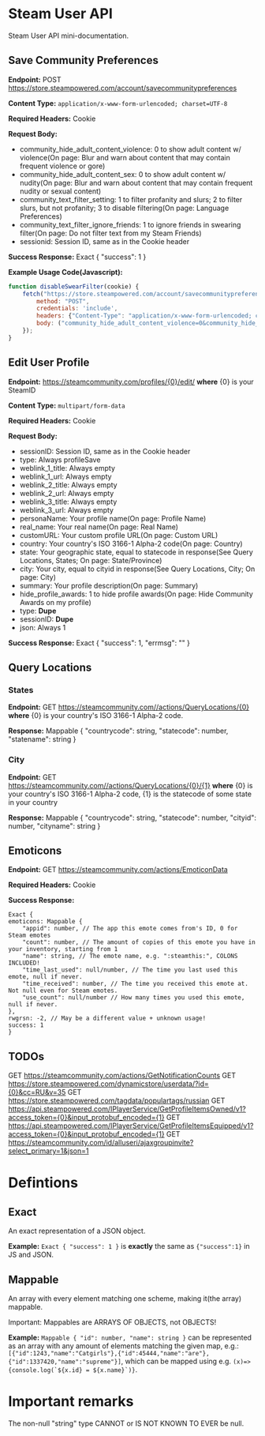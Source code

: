 # Steam User API
Steam User API mini-documentation.

## Save Community Preferences

**Endpoint:** POST https://store.steampowered.com/account/savecommunitypreferences

**Content Type:** `application/x-www-form-urlencoded; charset=UTF-8`

**Required Headers:** Cookie

**Request Body:**
- community_hide_adult_content_violence: 0 to show adult content w/ violence(On page: Blur and warn about content that may contain frequent violence or gore)
- community_hide_adult_content_sex: 0 to show adult content w/ nudity(On page: Blur and warn about content that may contain frequent nudity or sexual content)
- community_text_filter_setting: 1 to filter profanity and slurs; 2 to filter slurs, but not profanity; 3 to disable filtering(On page: Language Preferences) 
- community_text_filter_ignore_friends: 1 to ignore friends in swearing filter(On page: Do not filter text from my Steam Friends)
- sessionid: Session ID, same as in the Cookie header

**Success Response:** Exact { "success": 1 }

**Example Usage Code(Javascript):**
```js
function disableSwearFilter(cookie) {
	fetch("https://store.steampowered.com/account/savecommunitypreferences", {
		method: "POST",
		credentials: 'include',
		headers: {"Content-Type": "application/x-www-form-urlencoded; charset=UTF-8","Cookie":cookie},
		body: ("community_hide_adult_content_violence=0&community_hide_adult_content_sex=0&community_text_filter_setting=3&community_text_filter_ignore_friends=1&sessionid="+cookie.match("sessionid=(.+?);")[1])
	});
}
```

## Edit User Profile
**Endpoint:** https://steamcommunity.com/profiles/{0}/edit/ **where** {0} is your SteamID

**Content Type:** `multipart/form-data`

**Required Headers:** Cookie

**Request Body:**

- sessionID: Session ID, same as in the Cookie header
- type: Always profileSave
- weblink\_1\_title: Always empty
- weblink\_1\_url: Always empty
- weblink\_2\_title: Always empty
- weblink\_2\_url: Always empty
- weblink\_3\_title: Always empty
- weblink\_3\_url: Always empty
- personaName: Your profile name(On page: Profile Name)
- real_name: Your real name(On page: Real Name)
- customURL: Your custom profile URL(On page: Custom URL)
- country: Your country's ISO 3166-1 Alpha-2 code(On page: Country)
- state: Your geographic state, equal to statecode in response(See Query Locations, States; On page: State/Province)
- city: Your city, equal to cityid in response(See Query Locations, City; On page: City)
- summary: Your profile description(On page: Summary)
- hide_profile_awards: 1 to hide profile awards(On page: Hide Community Awards on my profile)
- type: **Dupe**
- sessionID: **Dupe**
- json: Always 1

**Success Response:** Exact { "success": 1, "errmsg": "" }

## Query Locations
### States
**Endpoint:** GET https://steamcommunity.com//actions/QueryLocations/{0} **where** {0} is your country's ISO 3166-1 Alpha-2 code.

**Response:** Mappable { "countrycode": string, "statecode": number, "statename": string }

### City
**Endpoint:** GET https://steamcommunity.com//actions/QueryLocations/{0}/{1} **where** {0} is your country's ISO 3166-1 Alpha-2 code, {1} is the statecode of some state in your country

**Response:** Mappable { "countrycode": string, "statecode": number, "cityid": number, "cityname": string }

## Emoticons
**Endpoint:** GET https://steamcommunity.com/actions/EmoticonData

**Required Headers:** Cookie

**Success Response:**
```
Exact {
emoticons: Mappable { 
	"appid": number, // The app this emote comes from's ID, 0 for Steam emotes
	"count": number, // The amount of copies of this emote you have in your inventory, starting from 1
	"name": string, // The emote name, e.g. ":steamthis:", COLONS INCLUDED!
	"time_last_used": null/number, // The time you last used this emote, null if never.
	"time_received": number, // The time you received this emote at. Not null even for Steam emotes.
	"use_count": null/number // How many times you used this emote, null if never.
},
rwgrsn: -2, // May be a different value + unknown usage!
success: 1
}
```

## TODOs
GET https://steamcommunity.com/actions/GetNotificationCounts
GET https://store.steampowered.com/dynamicstore/userdata/?id={0}&cc=RU&v=35
GET https://store.steampowered.com/tagdata/populartags/russian
GET https://api.steampowered.com/IPlayerService/GetProfileItemsOwned/v1?access_token={0}&input_protobuf_encoded={1}
GET https://api.steampowered.com/IPlayerService/GetProfileItemsEquipped/v1?access_token={0}&input_protobuf_encoded={1}
GET https://steamcommunity.com/id/alluseri/ajaxgroupinvite?select_primary=1&json=1

# Defintions
## Exact
An exact representation of a JSON object.

**Example:** `Exact { "success": 1 }` is **exactly** the same as `{"success":1}` in JS and JSON.
## Mappable
An array with every element matching one scheme, making it(the array) mappable.

Important: Mappables are ARRAYS OF OBJECTS, not OBJECTS!

**Example:** `Mappable { "id": number, "name": string }` can be represented as an array with any amount of elements matching the given map, e.g.: `[{"id":1243,"name":"Catgirls"},{"id":45444,"name":"are"},{"id":1337420,"name":"supreme"}]`, which can be mapped using e.g. ``(x)=>{console.log(`${x.id} = ${x.name}`)}``.

# Important remarks
The non-null "string" type CANNOT or IS NOT KNOWN TO EVER be null.
